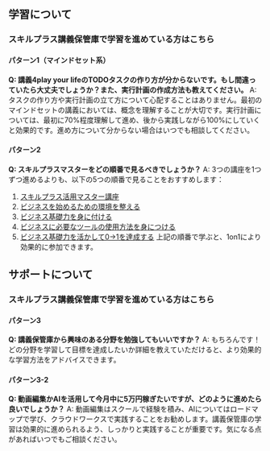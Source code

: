 ## 学習について
### スキルプラス講義保管庫で学習を進めている方はこちら
#### パターン1（マインドセット系）

**Q: 講義4play your lifeのTODOタスクの作り方が分からないです。もし間違っていたら大丈夫でしょうか？また、実行計画の作成方法も教えてください。**
A: タスクの作り方や実行計画の立て方について心配することはありません。最初のマインドセットの講義においては、概念を理解することが大切です。実行計画については、最初に70%程度理解して進め、後から実践しながら100%にしていくと効果的です。進め方について分からない場合はいつでも相談してください。

#### パターン2
**Q: スキルプラスマスターをどの順番で見るべきでしょうか？**
A: 3つの講座を1つずつ進めるよりも、以下の5つの順番で見ることをおすすめします：
1. [スキルプラス活用マスター講座](https://school.addness.co.jp/members/6a481X2SSRhF/course/ch20bZkOgHeQ?openexternalbrowser=1)
2. [ビジネスを始めるための環境を整える](https://school.addness.co.jp/members/6a481X2SSRhF/course/RAOkplFiir5o?openexternalbrowser=1)
3. [ビジネス基礎力を身に付ける](https://school.addness.co.jp/members/6a481X2SSRhF/course/9EKQR1JnJe6F?openexternalbrowser=1)
4. [ビジネスに必要なツールの使用方法を身につける](https://school.addness.co.jp/members/6a481X2SSRhF/course/2VYqcQg9Xizh?openexternalbrowser=1)
5. [ビジネス基礎力を活かして0→1を達成する](https://school.addness.co.jp/members/6a481X2SSRhF/course/Yxnbm6bHeqR6?openexternalbrowser=1)
上記の順番で学ぶと、1on1により効果的に参加できます。

## サポートについて
### スキルプラス講義保管庫で学習を進めている方はこちら
#### パターン3

**Q: 講義保管庫から興味のある分野を勉強してもいいですか？**
A: もちろんです！どの分野を学習して目標を達成したいか詳細を教えていただけると、より効果的な学習方法をアドバイスできます。

#### パターン3-2

**Q: 動画編集かAIを活用して今月中に5万円稼ぎたいですが、どのように進めたら良いでしょうか？**
A: 動画編集はスクールで経験を積み、AIについてはロードマップで学び、クラウドワークスで実践することをお勧めします。講義保管庫の学習は効果的に進められるよう、しっかりと実践することが重要です。気になる点があればいつでもご相談ください。

